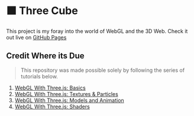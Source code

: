 # ⬛ Three Cube
This project is my foray into the world of WebGL and the 3D Web. Check it out live on [GitHub Pages](https://noltron000.github.io/three-cube/)

## Credit Where its Due
> This repository was made possible solely by following the series of tutorials below.
1. [WebGL With Three.js: Basics](https://code.tutsplus.com/tutorials/webgl-with-threejs-basics--net-35688)
1. [WebGL With Three.js: Textures & Particles](https://code.tutsplus.com/tutorials/webgl-with-threejs-textures-particles--net-35836)
1. [WebGL With Three.js: Models and Animation](https://code.tutsplus.com/tutorials/webgl-with-threejs-models-and-animation--net-35993)
1. [WebGL With Three.js: Shaders](https://code.tutsplus.com/tutorials/webgl-with-threejs-shaders--net-36054)
